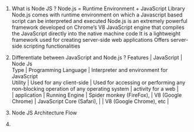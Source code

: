 1. What is Node JS ?
   Node.js = Runtime Environment + JavaScript Library
   Node.js comes with runtime environment on which a Javascript based script can be interpreted and executed
   Node.js is an extremely powerful framework developed on Chrome’s V8 JavaScript engine that compiles the JavaScript directly into the native machine code
   It is a lightweight framework used for creating server-side web applications
   Offers server-side scripting functionalities
         
2. Differentiate between JavaScript and Node.js ?
   Features         |  JavaScript                   |       Node Js   
   Type             |  Programming Language         |  Interpreter and environment for JavaScript  
   Utility          |  Used for any client-side     |  Used for accessing or performing any non-blocking operation of any operating system 
                    |  activity for a web           |   
                    |  application                  |
  Running Engine    |  Spider monkey (FireFox),     |  V8 (Google Chrome)
                    |  JavaScript Core (Safari),    |
                    |  V8 (Google Chrome), etc      |
                       
4. Node JS Architecture Flow 
5. 
